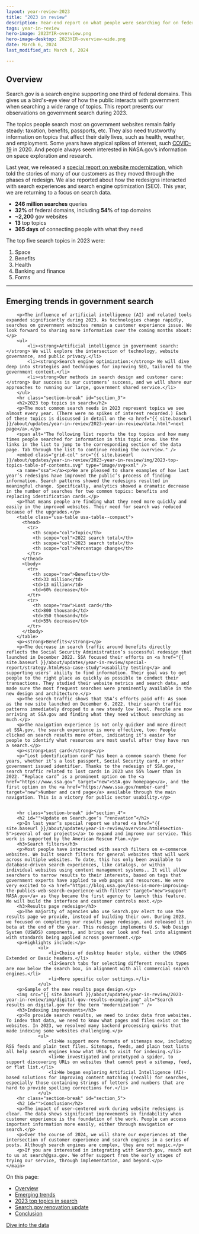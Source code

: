 ```yaml
---
layout: year-review-2023
title: "2023 in review"
description: Year-end report on what people were searching for on federal government websites during 2023.
tags: year-in-review
hero-image: 2023YIR-overview.png
hero-image-desktop: 2023YIR-overview-wide.png
date: March 6, 2024
last_modified_at: March 6, 2024

---
```


<article class="desktop:grid-col-8 tablet:grid-col-6 grid-col usa-prose article">
    <main id="main-content">
        <h2 id="section_1">Overview</h2>
        <p>Search.gov is a search engine supporting one third of federal domains. This gives us a bird's-eye view of how the public interacts with government when searching a wide range of topics. This report presents our observations on government search during 2023.</p>
        <p>The topics people search most on government websites remain fairly steady: taxation, benefits, passports, etc. They also need trustworthy information on topics that affect their daily lives, such as health, weather, and employment. Some years have atypical spikes of interest, such <a href="{{ site.baseurl }}/about/updates/year-in-review/2020-year-in-review.html" target="new">COVID-19</a> in 2020. And people always seem interested in NASA.gov’s information on space exploration and research.</p>
        <p>Last year, we released a <a href="{{ site.baseurl }}/about/updates/year-in-review/special-report/overview.html" target="new">special report on website modernization</a>, which told the stories of many of our customers as they moved through the phases of redesign. We also reported about how  the redesigns interacted with search experiences and search engine optimization (SEO). This year, we are returning to a focus on search data.</p>
		<ul>
			<li><strong>246 million searches</strong> queries</li>
			<li><strong>32%</strong> of federal domains, including <strong>54%</strong> of top domains</li>
			<li><strong>~2,200</strong> gov websites</li>
			<li><strong>13</strong> top topics</li>
			<li><strong>365 days</strong> of connecting people with what they need</li>
		</ul>
		<p>The top five search topics in 2023 were:</p>
        <ol>
            <li>Space</li>
            <li>Benefits</li>
            <li>Health</li>
            <li>Banking and finance</li>
            <li>Forms</li>
        </ol>
        <hr class="section-break" id="section_2">
        <h2>Emerging trends in government search</h2> 

		<p>The influence of artificial intelligence (AI) and related tools expanded significantly during 2023. As technologies change rapidly, searches on government websites remain a customer experience issue. We look forward to sharing more information over the coming months about:</p>
        <ul>
            <li><strong>Artificial intelligence in government search:</strong> We will explore the intersection of technology, website governance, and public privacy.</li>
            <li><strong>Search engine optimization:</strong> We will dive deep into strategies and techniques for improving SEO, tailored to the government context.</li>
            <li><strong>Our methods in search design and customer care:</strong> Our success is our customers’ success, and we will share our approaches to running our large, government shared service.</li>
        </ul>
        <hr class="section-break" id="section_3">
		<h2>2023 top topics in search</h2>
		<p>The most common search needs in 2023 represent topics we see almost every year. (There were no spikes of interest recorded.) Each of these topics is discussed in detail on the <a href="{{ site.baseurl }}/about/updates/year-in-review/2023-year-in-review/data.html">next page</a>.</p>	
		<span alt="The following list reports the top topics and how many times people searched for information in this topic area. Use the links in the list to jump to the corresponding section of the data page. Tab through the list to continue reading the overview." />	
		<embed class="grid-col" src="{{ site.baseurl }}/about/updates/year-in-review/2023-year-in-review/img/2023-top-topics-table-of-contents.svg" type="image/svg+xml" />
		<a name="ssa"></a><p>We are pleased to share examples of how last year’s redesigns have improved the public’s process of finding information. Search patterns showed the redesigns resulted in meaningful change. Specifically, analytics showed a dramatic decrease in the number of searches for two common topics: benefits and replacing identification cards.</p>
		<p>That means people are finding what they need more quickly and easily in the improved websites. Their need for search was reduced because of the upgrades.</p>
		<table class="usa-table usa-table--compact">
		  <thead>
		    <tr>
		      <th scope="col">Topic</th>
		      <th scope="col">2022 search total</th>
		      <th scope="col">2023 search total</th>
		      <th scope="col">Percentage change</th>
		    </tr>
		  </thead>
		  <tbody>
		    <tr>
		      <th scope="row">Benefits</th>
		      <td>33 million</td>
		      <td>13 million</td>
		      <td>60% decrease</td>
		    </tr>
		    <tr>
		      <th scope="row">Lost card</th>
		      <td>800 thousand</td>
		      <td>350 thousand</td>
		      <td>55% decrease</td>
		    </tr>
		  </tbody>
		</table>
		<p><strong>Benefits</strong></p>
		<p>The decrease in search traffic around benefits directly reflects the Social Security Administration’s successful redesign that launched in December 2022. SSA focused their efforts on <a href="{{ site.baseurl }}/about/updates/year-in-review/special-report/strategy.html#ssa-case-study">usability testing</a> and supporting users’ ability to find information. Their goal was to get people to the right place as quickly as possible to conduct their transactions. They studied their website metrics and search data, and made sure the most frequent searches were prominently available in the new design and architecture.</p>
		<p>The search traffic shows that SSA’s efforts paid off: As soon as the new site launched on December 6, 2022, their search traffic patterns immediately dropped to a new steady low level. People are now arriving at SSA.gov and finding what they need without searching as much.</p> 
		<p>The navigation experience is not only quicker and more direct at SSA.gov, the search experience is more effective, too: People clicked on search results more often, indicating it’s easier for people to identify what resources are most useful after they have run a search.</p>
		<p><strong>Lost card</strong></p>
		<p>“Lost identification card” has been a common search theme for years, whether it’s a lost passport, Social Security card, or other government issued identifier. Thanks to the redesign of SSA.gov, search traffic related to lost cards in 2023 was 55% lower than in 2022. “Replace card” is a prominent option on the <a href="https://www.ssa.gov" target="new">SSA.gov homepage</a>, and the first option on the <a href="https://www.ssa.gov/number-card" target="new">Number and card page</a> available through the main navigation. This is a victory for public sector usability.</p>

		
        <hr class="section-break" id="section_4">
        <h2 id="">Update on Search.gov’s “renovation”</h2>
        <p>In last year’s special report we shared <a href="{{ site.baseurl }}/about/updates/year-in-review/overview.html#section-5">several of our projects</a> to expand and improve our service. This work is supported by the American Rescue Plan.</p>
        <h3>Search filters</h3>
        <p>Most people have interacted with search filters on e-commerce websites. We built search filters for general websites that will work across multiple websites. To date, this has only been available to database-driven search experiences, like catalogs, or within individual websites using content management systems.. It will allow searchers to narrow results to their interests, based on tags that government experts have applied to web pages and resources. We were very excited to <a href="https://blog.usa.gov/less-is-more-improving-the-publics-web-search-experience-with-filters" target="new">support NASA.gov</a> as they became the first agency to launch this feature. We will build the interface and customer controls next.</p>
        <h3>Results page redesign</h3>
        <p>The majority of agencies who use Search.gov elect to use the results page we provide, instead of building their own. During 2023, we focused on completing our results page redesign, and released it in beta at the end of the year. This redesign implements U.S. Web Design System (USWDS) components, and brings our look and feel into alignment with standards being applied across government.</p>
        <p>Highlights include:</p>
                <ul>
                    <li>Choice of desktop header style, either the USWDS Extended or Basic headers.</li>
                    <li>Search tabs for selecting different results types are now below the search box, in alignment with all commercial search engines.</li>
                    <li>More specific color settings.</li>
                </ul>
        <p>Sample of the new results page design.</p>
        <img src="{{ site.baseurl }}/about/updates/year-in-review/2023-year-in-review/img/digital-gov-results-example.png" alt="Search results on digital.gov for the term 'modernization'" />
        <h3>Indexing improvements</h3>
        <p>To provide search results, we need to index data from websites. To index that data, we need to know what pages and files exist on the websites. In 2023, we resolved many backend processing quirks that made indexing some websites challenging.</p>
                <ul>
                    <li>We support more formats of sitemaps now, including RSS feeds and plain text files. Sitemaps, feeds, and plain text lists all help search engines know what URLs to visit for indexing.</li>
                    <li>We investigated and prototyped a spider, to support discovering URLs on websites that cannot post a sitemap, feed, or flat list.</li>
                    <li>We began exploring Artificial Intelligence (AI)-based solutions for improving content matching (recall) for searches, especially those containing strings of letters and numbers that are hard to provide spelling corrections for.</li>
                </ul>
        <hr class="section-break" id="section_5">
        <h2 id="">Conclusion</h2>
        <p>The impact of user-centered work during website redesigns is clear. The data shows significant improvements in findability when customer experience is the foundation of the work. People can access important information more easily, either through navigation or search.</p>
        <p>Over the course of 2024, we will share our experiences at the intersection of customer experience and search engines in a series of posts. Although search engines are complex, they are not magic.</p>
        <p>If you are interested in integrating with Search.gov, reach out to us at search@gsa.gov. We offer support from the early stages of trying our service, through implementation, and beyond.</p>
    </main>
</article>
<div class="desktop:grid-col-4 desktop:display-block tablet:display-none">
    <aside class="usa-in-page-nav-year-review-2023">
        <nav role="navigation" arial-label="In-page navigation">
                <p class="usa-sidenav-label">On this page:</p>
            <ul class="usa-in-page-nav-year-review-2023-list">
                <li class="usa-in-page-nav-year-review-2023__item"><a href="#section_1" class="usa-in-page-nav-year-review-2023__link usa-current">Overview</a></li>
                <li class="usa-in-page-nav-year-review-2023__item"><a href="#section_2" class="usa-in-page-nav-year-review-2023__link">Emerging trends</a></li>
                <li class="usa-in-page-nav-year-review-2023__item"><a href="#section_3" class="usa-in-page-nav-year-review-2023__link">2023 top topics in search</a></li>
                <li class="usa-in-page-nav-year-review-2023__item"><a href="#section_4" class="usa-in-page-nav-year-review-2023__link">Search.gov renovation update</a></li>
                <li class="usa-in-page-nav-year-review-2023__item"><a href="#section_5" class="usa-in-page-nav-year-review-2023__link">Conclusion</a></li>
            </ul>
        </nav>
    </aside>
</div>
<div>
<a class="usa-button usa-button--outline" href="{{ site.baseurl }}/about/updates/year-in-review/2023-year-in-review/data.html">Dive into the data</a>
</div>

